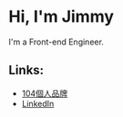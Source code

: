 # Hi, I'm Jimmy

I'm a Front-end Engineer.

## Links: 
- <a href="https://www.104.com.tw/profile/UVHvZop4L">104個人品牌</a>
- <a href="https://www.linkedin.com/in/monicampowell/">LinkedIn</a>

<!--
**jimmy010679/jimmy010679** is a ✨ _special_ ✨ repository because its `README.md` (this file) appears on your GitHub profile.

Here are some ideas to get you started:

- 🔭 I’m currently working on ...
- 🌱 I’m currently learning ...
- 👯 I’m looking to collaborate on ...
- 🤔 I’m looking for help with ...
- 💬 Ask me about ...
- 📫 How to reach me: ...
- 😄 Pronouns: ...
- ⚡ Fun fact: ...
-->
